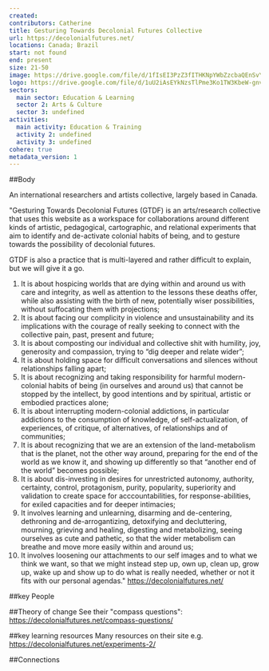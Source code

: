 ```yaml
---
created:
contributors: Catherine
title: Gesturing Towards Decolonial Futures Collective
url: https://decolonialfutures.net/
locations: Canada; Brazil
start: not found
end: present
size: 21-50
image: https://drive.google.com/file/d/1fIsEI3PzZ3fITHKNpYWbZzcbaQEnSvY1/view?usp=drive_link
logo: https://drive.google.com/file/d/1uU2iAsEYkNzsTlPme3Ko1TW3KbeW-gnv/view?usp=drive_link
sectors:
  main sector: Education & Learning
  sector 2: Arts & Culture
  sector 3: undefined
activities: 
  main activity: Education & Training
  activity 2: undefined
  activity 3: undefined
cohere: true
metadata_version: 1
---
```



##Body

An international researchers and artists collective, largely based in Canada.

"Gesturing Towards Decolonial Futures (GTDF) is an arts/research collective that uses this website as a workspace for collaborations around different kinds of artistic, pedagogical, cartographic, and relational experiments that aim to identify and de-activate colonial habits of being, and to gesture towards the possibility of decolonial futures.

GTDF is also a practice that is multi-layered and rather difficult to explain, but we will give it a go.

1. It is about hospicing worlds that are dying within and around us with care and integrity, as well as attention to the lessons these deaths offer, while also assisting with the birth of new, potentially wiser possibilities, without suffocating them with projections;
2. It is about facing our complicity in violence and unsustainability and its implications with the courage of really seeking to connect with the collective pain, past, present and future;
3. It is about composting our individual and collective shit with humility, joy, generosity and compassion, trying to “dig deeper and relate wider”;
4. It is about holding space for difficult conversations and silences without relationships falling apart;
5. It is about recognizing and taking responsibility for harmful modern-colonial habits of being (in ourselves and around us) that cannot be stopped by the intellect, by good intentions and by spiritual, artistic or embodied practices alone;
6. It is about interrupting modern-colonial addictions, in particular addictions to the consumption of knowledge, of self-actualization, of experiences, of critique, of alternatives, of relationships and of communities;
7. It is about recognizing that we are an extension of the land-metabolism that is the planet, not the other way around, preparing for the end of the world as we know it, and showing up differently so that “another end of the world” becomes possible;
8. It is about dis-investing in desires for unrestricted autonomy, authority, certainty, control, protagonism, purity, popularity, superiority and validation to create space for acccountabilities, for response-abilities, for exiled capacities and for deeper intimacies;
9. It involves learning and unlearning, disarming and de-centering, dethroning and de-arrogantizing, detoxifying and decluttering, mourning, grieving and healing, digesting and metabolizing, seeing ourselves as cute and pathetic, so that the wider metabolism can breathe and move more easily within and around us;
10. It involves loosening our attachments to our self images and to what we think we want, so that we might instead step up, own up, clean up, grow up, wake up and show up to do what is really needed, whether or not it fits with our personal agendas."
https://decolonialfutures.net/ 


##key People


##Theory of change
See their "compass questions": https://decolonialfutures.net/compass-questions/

##key learning resources
Many resources on their site e.g. https://decolonialfutures.net/experiments-2/ 

##Connections


